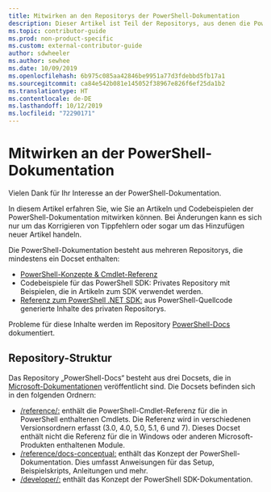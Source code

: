 ```yaml
---
title: Mitwirken an den Repositorys der PowerShell-Dokumentation
description: Dieser Artikel ist Teil der Repositorys, aus denen die PowerShell-Dokumentation besteht.
ms.topic: contributor-guide
ms.prod: non-product-specific
ms.custom: external-contributor-guide
author: sdwheeler
ms.author: sewhee
ms.date: 10/09/2019
ms.openlocfilehash: 6b975c085aa42846be9951a77d3fdebbd5fb17a1
ms.sourcegitcommit: ca84e542b081e145052f38967e826f6ef25da1b2
ms.translationtype: HT
ms.contentlocale: de-DE
ms.lasthandoff: 10/12/2019
ms.locfileid: "72290171"
---
```

# <a name="contributing-to-powershell-documentation"></a>Mitwirken an der PowerShell-Dokumentation

Vielen Dank für Ihr Interesse an der PowerShell-Dokumentation.

In diesem Artikel erfahren Sie, wie Sie an Artikeln und Codebeispielen der PowerShell-Dokumentation mitwirken können. Bei Änderungen kann es sich nur um das Korrigieren von Tippfehlern oder sogar um das Hinzufügen neuer Artikel handeln.

Die PowerShell-Dokumentation besteht aus mehreren Repositorys, die mindestens ein Docset enthalten:

- [PowerShell-Konzepte & Cmdlet-Referenz][psdocs]
- Codebeispiele für das PowerShell SDK: Privates Repository mit Beispielen, die in Artikeln zum SDK verwendet werden.
- [Referenz zum PowerShell .NET SDK:](/dotnet/api/?view=pscore-6.2.0) aus PowerShell-Quellcode generierte Inhalte des privaten Repositorys.

Probleme für diese Inhalte werden im Repository [PowerShell-Docs][docsrepo] dokumentiert.

## <a name="repository-structure"></a>Repository-Struktur

Das Repository „PowerShell-Docs“ besteht aus drei Docsets, die in [Microsoft-Dokumentationen][psdocs] veröffentlicht sind. Die Docsets befinden sich in den folgenden Ordnern:

- [/reference/:][ref] enthält die PowerShell-Cmdlet-Referenz für die in PowerShell enthaltenen Cmdlets. Die Referenz wird in verschiedenen Versionsordnern erfasst (3.0, 4.0, 5.0, 5.1, 6 und 7). Dieses Docset enthält nicht die Referenz für die in Windows oder anderen Microsoft-Produkten enthaltenen Module.
- [/reference/docs-conceptual:][conceptual] enthält das Konzept der PowerShell-Dokumentation. Dies umfasst Anweisungen für das Setup, Beispielskripts, Anleitungen und mehr.
- [/developer/:][SDK] enthält das Konzept der PowerShell SDK-Dokumentation.

<!--link refs-->
[psdocs]: https://docs.microsoft.com/powershell
[docsrepo]: https://github.com/MicrosoftDocs/PowerShell-Docs
[ref]: https://github.com/MicrosoftDocs/PowerShell-Docs/tree/staging/reference
[conceptual]: https://github.com/MicrosoftDocs/PowerShell-Docs/tree/staging/reference/docs-conceptual
[SDK]: https://github.com/MicrosoftDocs/PowerShell-Docs/tree/staging/developer
